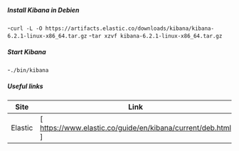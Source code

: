 ##### _Install Kibana in Debien_
-`curl -L -O https://artifacts.elastic.co/downloads/kibana/kibana-6.2.1-linux-x86_64.tar.gz`
-`tar xzvf kibana-6.2.1-linux-x86_64.tar.gz`

##### _Start Kibana_
-`./bin/kibana`

##### _Useful links_
|Site|Link|
|----|----|
|Elastic| [ https://www.elastic.co/guide/en/kibana/current/deb.html ] |